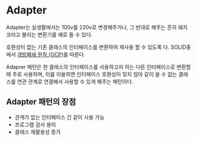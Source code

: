 # Adapter

Adapter는 실생활에서는 100v를 220v로 변경해주거나, 그 반대로 해주는 흔히 돼지코라고 불리는 변환기를 예로 들 수 있다.

호환성이 없는 기존 클래스의 인터페이스를 변환하여 재사용 할 수 있도록 다. SOLID중에서 [개방폐쇄 원칙 (OCP)](https://github.com/Sonchaegeon/spring/blob/master/%EA%B0%9D%EC%B2%B4%EC%A7%80%ED%96%A5/SOLID.md)를 따른다.

Adaprer 패턴은 한 클래스의 인터페이스를 사용하고자 하는 다른 인터페이스로 변환할 때 주로 사용하며, 이를 이용하면 인터페이스 호환성이 맞지 않아 같이 쓸 수 없는 클래스를 연관 관계로 연결해서 사용할 수 있게 해주는 패턴이다.

## Adapter 패턴의 장점

- 관계가 없는 인터페이스 간 같이 사용 가능
- 프로그램 검사 용이
- 클래스 재활용성 증가

